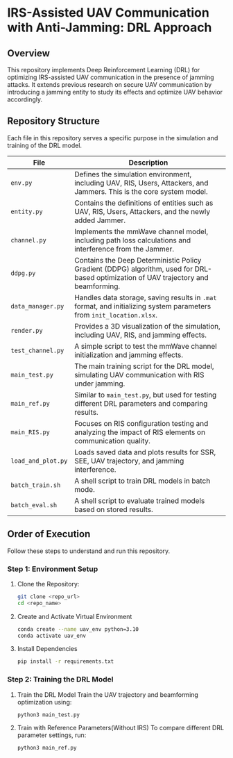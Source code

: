 # IRS-Assisted UAV Communication with Anti-Jamming: DRL Approach

## Overview
This repository implements Deep Reinforcement Learning (DRL) for optimizing IRS-assisted UAV communication in the presence of jamming attacks. It extends previous research on secure UAV communication by introducing a jamming entity to study its effects and optimize UAV behavior accordingly.

## Repository Structure
Each file in this repository serves a specific purpose in the simulation and training of the DRL model.

| **File** | **Description** |
|----------|----------------|
| `env.py` | Defines the simulation environment, including UAV, RIS, Users, Attackers, and Jammers. This is the core system model. |
| `entity.py` | Contains the definitions of entities such as UAV, RIS, Users, Attackers, and the newly added Jammer. |
| `channel.py` | Implements the mmWave channel model, including path loss calculations and interference from the Jammer. |
| `ddpg.py` | Contains the Deep Deterministic Policy Gradient (DDPG) algorithm, used for DRL-based optimization of UAV trajectory and beamforming. |
| `data_manager.py` | Handles data storage, saving results in `.mat` format, and initializing system parameters from `init_location.xlsx`. |
| `render.py` | Provides a 3D visualization of the simulation, including UAV, RIS, and jamming effects. |
| `test_channel.py` | A simple script to test the mmWave channel initialization and jamming effects. |
| `main_test.py` | The main training script for the DRL model, simulating UAV communication with RIS under jamming. |
| `main_ref.py` | Similar to `main_test.py`, but used for testing different DRL parameters and comparing results. |
| `main_RIS.py` | Focuses on RIS configuration testing and analyzing the impact of RIS elements on communication quality. |
| `load_and_plot.py` | Loads saved data and plots results for SSR, SEE, UAV trajectory, and jamming interference. |
| `batch_train.sh` | A shell script to train DRL models in batch mode. |
| `batch_eval.sh` | A shell script to evaluate trained models based on stored results. |

## Order of Execution
Follow these steps to understand and run this repository.

### Step 1: Environment Setup
1. Clone the Repository:
   ```bash
   git clone <repo_url>
   cd <repo_name>
2. Create and Activate Virtual Environment
   ```bash
   conda create --name uav_env python=3.10
   conda activate uav_env
3. Install Dependencies
   ```bash
   pip install -r requirements.txt


### Step 2: Training the DRL Model
1. Train the DRL Model
   Train the UAV trajectory and beamforming optimization using:
   ```bash
   python3 main_test.py
2. Train with Reference Parameters(Without IRS)
   To compare different DRL parameter settings, run:
   ```bash
   python3 main_ref.py



